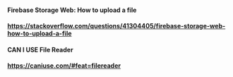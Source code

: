 #### Firebase Storage Web: How to upload a file
#### https://stackoverflow.com/questions/41304405/firebase-storage-web-how-to-upload-a-file

#### CAN I USE File Reader
#### https://caniuse.com/#feat=filereader
